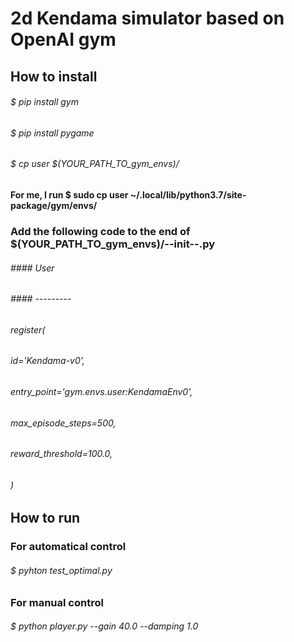 # 2d Kendama simulator based on OpenAI gym

## How to install
###### $ pip install gym
###### $ pip install pygame
###### $ cp user $(YOUR_PATH_TO_gym_envs)/
####   For me, I run $ sudo cp user ~/.local/lib/python3.7/site-package/gym/envs/
###  Add the following code to the end of $(YOUR_PATH_TO_gym_envs)/--init--.py
###### #### User
###### #### ---------

###### register(
######    id='Kendama-v0',
######    entry_point='gym.envs.user:KendamaEnv0',
######    max_episode_steps=500,
######    reward_threshold=100.0,
######    )

## How to run
###  For automatical control
###### $ pyhton test_optimal.py
###  For manual control
###### $ python player.py --gain 40.0 --damping 1.0


